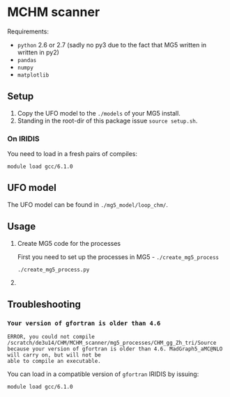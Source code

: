 # MCHM scanner

Requirements:
- `python` 2.6 or 2.7 (sadly no py3 due to the fact that MG5 written in written in py2)
- `pandas`
- `numpy`
- `matplotlib`

## Setup

1. Copy the UFO model to the `./models` of your MG5 install.
2. Standing in the root-dir of this package issue `source setup.sh`.


### On IRIDIS

You need to load in a fresh pairs of compiles: 

~~~~
module load gcc/6.1.0
~~~~

## UFO model

The UFO model can be found in `./mg5_model/loop_chm/`.

## Usage

1. Create MG5 code for the processes

    First you need to set up the processes in MG5 - `./create_mg5_process` 

    ~~~~
    ./create_mg5_process.py
    ~~~~

2. 



## Troubleshooting


### `Your version of gfortran is older than 4.6`

~~~~
ERROR, you could not compile /scratch/de3u14/CHM/MCHM_scanner/mg5_processes/CHM_gg_Zh_tri/Source
because your version of gfortran is older than 4.6. MadGraph5_aMC@NLO will carry on, but will not be
able to compile an executable.
~~~~

You can load in a compatible version of `gfortran` IRIDIS by issuing:

~~~~
module load gcc/6.1.0
~~~~

[MG5]: https://launchpad.net/mg5amcnlo
